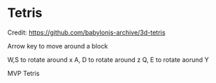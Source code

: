 # Tetris

Credit: <https://github.com/babylonjs-archive/3d-tetris>

Arrow key to move around a block

W,S to rotate around x
A, D to rotate around z
Q, E to rotate aorund Y

MVP Tetris
